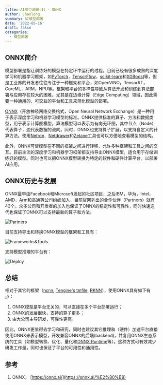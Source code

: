 ```yaml
---
title: AI模型部署(1) - ONNX
author: Chaolong
summary: AI模型部署
date: '2022-05-16'
draft: false
categories:
  - 模型部署
---
```


## ONNX简介

模型部署是指让训练好的模型在特定环中运行的过程。目前已经有很多成熟的深度学习和机器学习框架，如[PyTorch](https://pytorch.org/)，[TensorFlow](https://www.tensorflow.org/)，[scikit-learn](https://scikit-learn.org/)和[XGBoost](https://xgboost.ai/)等，但是工业界的开发者往往专注于一种框架和平台，如OpenVINO，TensorRT，CoreML，ARM，NPU等。框架和平台的多样性导致从算法开发和训练到算法部署与应用存在较大的困难，尤其是在边缘计算（Edge Computing）领域，因此需要一种通用的、可交互的平台和工具来简化模型的部署。

[ONNX](https://onnx.ai/)（开放神经网络交换格式，Open Neural Network Exchange）是一种用于表示深度学习和机器学习模型的标准。ONNX提供标准的算子、方法和数据类型，用于表示计算图模型。算法模型可以表示为有向无环图，其中节点（Node）代表算子，边代表数据的流向。同时，ONNX也支持算子扩展，以支持自定义的计算方法。使用[Netron](https://github.com/lutzroeder/Netron)、[Netdrawer](https://github.com/onnx/tutorials/blob/main/tutorials/VisualizingAModel.md)和[Zetane](https://github.com/zetane/viewer)工具也可以方便地查看模型的结构。

此外，ONNX可使模型在不同的框架之间进行转移，允许多种框架和工具之间的交互。目前主流的深度学习和机器学习框架都支持导出ONNX模型，适合用于存储训练好的模型。同时也可以把ONNX模型转换为特定的软件和硬件计算平台，以部署AI应用。

## ONNX历史与发展

ONNX最早由Facebook和Microsoft发起的社区项目，之后IBM，华为，Intel，AMD，Arm和高通等公司纷纷加入，目前官网列出的合作伙伴（Partners）就有43个。众多公司和开发者的加入也保证了ONNX的稳定性和可靠性，同时快速迭代也保证了ONNX可以支持最新的算子和方法。

![Partners](/files/misc/onnx-logo-partners.jpg)

目前支持导出和转换ONNX模型的框架和工具有：

![Frameworks&Tools](/files/misc/onnx-logo-frameworks.jpg)

支持模型推理的平台有：

![Deploy](/files/misc/onnx-logo-inference.jpg)

## 总结

相对于其它的框架（[ncnn](https://github.com/Tencent/ncnn), [Tengine's tmfile](https://github.com/OAID/Tengine), [RKNN](https://github.com/rockchip-linux/rknn-toolkit)），使用ONNX具有如下有点：

1. ONNX模型是平台无关的，可以直接在多个平台部署运行；
2. ONNX的发展很快，支持的算子更多；
3. 由大公司主导研发，可靠性更高。

因此，ONNX更值得去学习和研究，同时也建议其它推理和（硬件）加速平台直接使用ONNX来表示模型，开发兼容ONNX的后端(backend)，并复用ONNX生态系统的工具（如模型转换、优化、量化和[ONNX Runtime](https://onnxruntime.ai/)等）。这种方式可有效减少研发工作量，同时也保证了平台的可用性和通用性。

## 参考

1. ONNX， [https://onnx.ai/](https://onnx.ai/%E2%80%B8)
